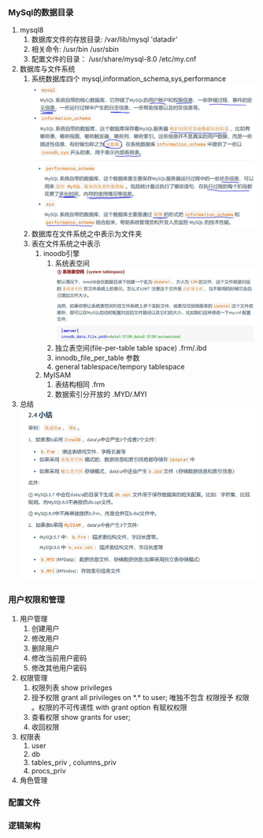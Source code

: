 ### MySql的数据目录
1. mysql8
	1. 数据库文件的存放目录: /var/lib/mysql  'datadir'
	2. 相关命令: /usr/bin   /usr/sbin
	3. 配置文件的目录： /usr/share/mysql-8.0  /etc/my.cnf
2. 数据库与文件系统
	1. 系统数据库四个 mysql,information_schema,sys,performance
	![](image/database.jpg)
	![](image/database2.jpg)
	2. 数据库在文件系统之中表示为文件夹
	3. 表在文件系统之中表示
		1. inoodb引擎
			1. 系统表空间
			![](image/systemTablespace.jpg)
			2. 独立表空间(file-per-table table space)
			.frm/.ibd
			3. innodb_file_per_table 参数
			4. general tablespace/tempory tablespace
		2. MyISAM
			1. 表结构相同 .frm
			2. 数据索引分开放的 .MYD/.MYI
3. 总结
![](image/conclusion.jpg)

### 用户权限和管理
1. 用户管理
	1. 创建用户 
	2. 修改用户
	3. 删除用户
	4. 修改当前用户密码
	5. 修改其他用户密码
2. 权限管理
	1. 权限列表 show privileges
	2. 授予权限 grant all privileges on \*.\* to user; 唯独不包含 权限授予 权限 。权限的不可传递性 with grant option 有赋权权限
	3. 查看权限 show grants for user;
	4. 收回权限
3. 权限表
	1. user
	2. db
	3. tables_priv , columns_priv
	4. procs_priv
4. 角色管理

### 配置文件


### 逻辑架构